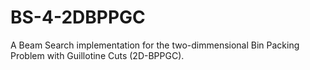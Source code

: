 # BS-4-2DBPPGC
A Beam Search implementation for the two-dimmensional Bin Packing Problem with Guillotine Cuts (2D-BPPGC).
